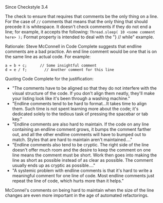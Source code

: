 Since Checkstyle 3.4

The check to ensure that requires that comments be the only thing on a line. For the case of `//` comments that means that the only thing that should precede it is whitespace. It doesn't check comments if they do not end a line; for example, it accepts the following: `Thread.sleep( 10 <some comment here> );` Format property is intended to deal with the "\} // while" example.

Rationale: Steve McConnell in Code Complete suggests that endline comments are a bad practice. An end line comment would be one that is on the same line as actual code. For example:

    a = b + c;      // Some insightful comment
    d = e / f;        // Another comment for this line

Quoting Code Complete for the justification:

 *  "The comments have to be aligned so that they do not interfere with the visual structure of the code. If you don't align them neatly, they'll make your listing look like it's been through a washing machine."
 *  "Endline comments tend to be hard to format...It takes time to align them. Such time is not spent learning more about the code; it's dedicated solely to the tedious task of pressing the spacebar or tab key."
 *  "Endline comments are also hard to maintain. If the code on any line containing an endline comment grows, it bumps the comment farther out, and all the other endline comments will have to bumped out to match. Styles that are hard to maintain aren't maintained...."
 *  "Endline comments also tend to be cryptic. The right side of the line doesn't offer much room and the desire to keep the comment on one line means the comment must be short. Work then goes into making the line as short as possible instead of as clear as possible. The comment usually ends up as cryptic as possible...."
 *  "A systemic problem with endline comments is that it's hard to write a meaningful comment for one line of code. Most endline comments just repeat the line of code, which hurts more than it helps."

McConnel's comments on being hard to maintain when the size of the line changes are even more important in the age of automated refactorings.